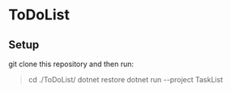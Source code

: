 # ToDoList

## Setup

git clone this repository
and then run:
> cd ./ToDoList/
> dotnet restore
> dotnet run --project TaskList
